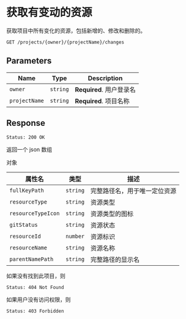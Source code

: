 # 获取有变动的资源

获取项目中所有变化的资源，包括新增的、修改和删除的。

```text
GET /projects/{owner}/{projectName}/changes
```

## Parameters

| Name          | Type     | Description              |
| ------------- | -------- | ------------------------ |
| `owner`       | `string` | **Required**. 用户登录名 |
| `projectName` | `string` | **Required**. 项目名称   |

## Response

```text
Status: 200 OK
```

返回一个 json 数组

对象

| 属性名             | 类型     | 描述                         |
| ------------------ | -------- | ---------------------------- |
| `fullKeyPath`      | `string` | 完整路径名，用于唯一定位资源 |
| `resourceType`     | `string` | 资源类型                     |
| `resourceTypeIcon` | `string` | 资源类型的图标               |
| `gitStatus`        | `string` | 资源状态                     |
| `resourceId`       | `number` | 资源标识                     |
| `resourceName`     | `string` | 资源名称                     |
| `parentNamePath`   | `string` | 完整路径的显示名             |

如果没有找到此项目，则

```text
Status: 404 Not Found
```

如果用户没有访问权限，则

```text
Status: 403 Forbidden
```